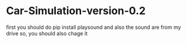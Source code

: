 # Car-Simulation-version-0.2
first you should do pip install playsound
and also the sound are from my drive so, you should also chage it

